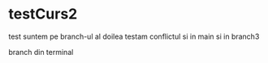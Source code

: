 # testCurs2
test
suntem pe branch-ul al doilea
testam conflictul si in main si in branch3

branch din terminal

